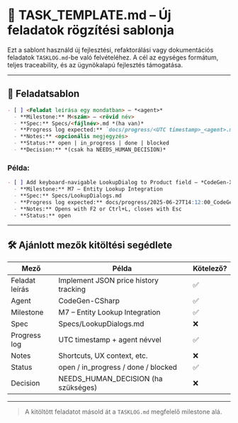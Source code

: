 # 📌 TASK\_TEMPLATE.md – Új feladatok rögzítési sablonja

Ezt a sablont használd új fejlesztési, refaktorálási vagy dokumentációs feladatok `TASKLOG.md`-be való felvételéhez. A cél az egységes formátum, teljes traceability, és az ügynökalapú fejlesztés támogatása.

---

## 🧾 Feladatsablon

```markdown
- [ ] <Feladat leírása egy mondatban> — *<agent>*
  - **Milestone:** M<szám> – <rövid név>
  - **Spec:** Specs/<fájlnév>.md *(ha van)*
  - **Progress log expected:** `docs/progress/<UTC timestamp>_<agent>.md`
  - **Notes:** <opcionális megjegyzés>
  - **Status:** open | in_progress | done | blocked
  - **Decision:** *(csak ha NEEDS_HUMAN_DECISION)*
```

### Példa:

```markdown
- [ ] Add keyboard-navigable LookupDialog to Product field — *CodeGen-XAML*
  - **Milestone:** M7 – Entity Lookup Integration
  - **Spec:** Specs/LookupDialogs.md
  - **Progress log expected:** docs/progress/2025-06-27T14:12:00_CodeGen-XAML.md
  - **Notes:** Opens with F2 or Ctrl+L, closes with Esc
  - **Status:** open
```

---

## 🛠 Ajánlott mezők kitöltési segédlete

| Mező           | Példa                                 | Kötelező? |
| -------------- | ------------------------------------- | --------- |
| Feladat leírás | Implement JSON price history tracking | ✅         |
| Agent          | CodeGen-CSharp                        | ✅         |
| Milestone      | M7 – Entity Lookup Integration        | ✅         |
| Spec           | Specs/LookupDialogs.md                | ❌         |
| Progress log   | UTC timestamp + agent névvel          | ✅         |
| Notes          | Shortcuts, UX context, etc.           | ❌         |
| Status         | open / in\_progress / done / blocked  | ✅         |
| Decision       | NEEDS\_HUMAN\_DECISION (ha szükséges) | ❌         |

---

> A kitöltött feladatot másold át a `TASKLOG.md` megfelelő milestone alá.

